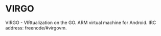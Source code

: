 # VIRGO
VIRGO - VIRtualization on the GO. ARM virtual machine for Android. IRC address: freenode/#virgovm.
